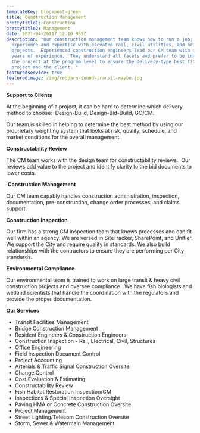 ```yaml
---
templateKey: blog-post-green
title: Construction Management
prettytitle1: Construction
prettytitle2: Management
date: 2021-04-26T17:12:10.955Z
description: "Our construction management team knows how to run a job; we have
  experience and expertise with elevated rail, civil utilities, and bridge
  projects.  Experienced construction engineers lead our CM team with over 20
  years of experience.  They understand all facets and prefer to be involved in
  the project at the program level to ensure the delivery-type best fits the
  project and the client. "
featuredservice: true
featuredimage: /img/redbarn-sound-transit-maybe.jpg
---
```

<!--StartFragment-->

**Support to Clients**

At the beginning of a project, it can be hard to determine which delivery method to choose:  Design-Build, Design-Bid-Build, GC/CM.

Our team is skilled in helping to determine the best method by using our proprietary weighting system that looks at risk, quality, schedule, and market conditions for the overall management. 

**​Constructability Review**

The CM team works with the design team for constructability reviews.  Our reviews add value to the project and identify clarity to the bid documents to lower costs.

 **Construction Management**  

Our CM team capably handles construction administration, inspection, documentation, pre-construction, change order processes, and claims support. 

**Construction Inspection**

Our firm has a strong CM inspection team that knows processes and can fit well within an agency.  We are versed in SiteTracker, SharePoint, and Unifier.   We support the City and require quality in standards. We also build relationships with the contractors to ensure they are performing per City standards. 

**Environmental Compliance**

Our environmental team is trained to work on large transit & heavy civil construction projects and oversee compliance.  We have fish biologists and wetland scientists that handle the coordination with the regulators and provide the proper documentation.

<!--EndFragment-->

**Our Services**

* Transit Facilities Management
* Bridge Construction Management
* Resident Engineers & Construction Engineers
* Construction Inspection - Rail, Electrical, Civil, Structures
* Office Engineering
* Field Inspection Document Control
* Project Accounting
* Arterials & Traffic Signal Construction Oversite 
* Change Control
* Cost Evaluation & Estimating
* Constructability Review
* Fish Habitat Restoration Inspection/CM
* Inspections & Special Inspection Oversight
* Paving HMA or Concrete Construction Oversite
* Project Management
* Street Lighting/Telecom Construction Oversite
* Storm, Sewer & Watermain Management